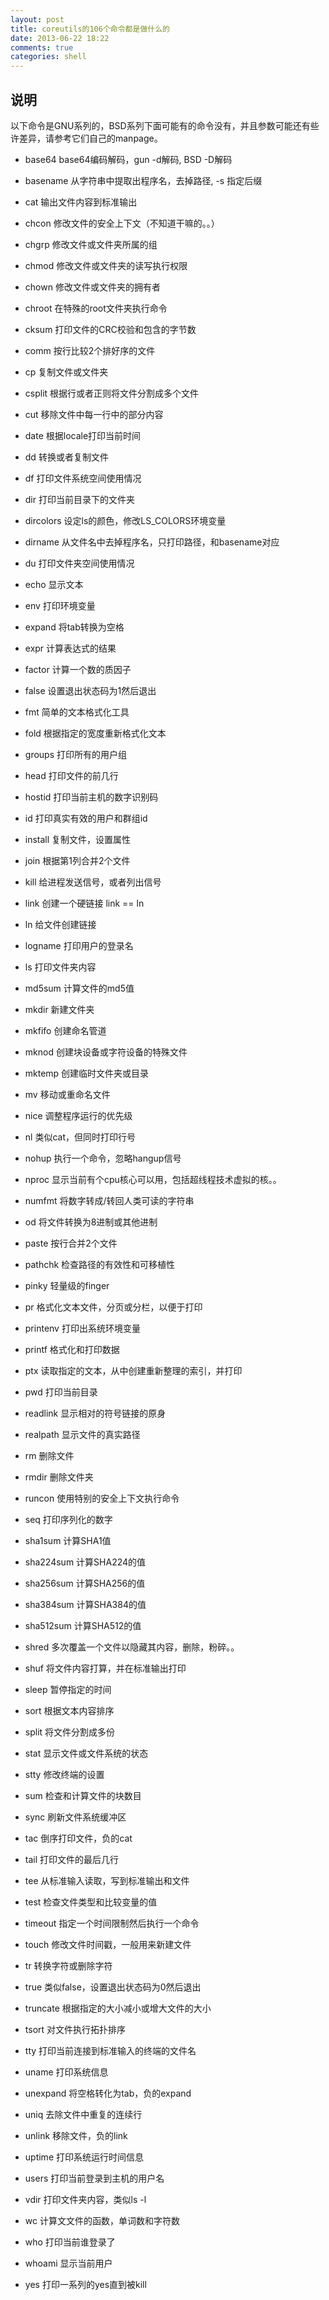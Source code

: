 ```yaml
---
layout: post
title: coreutils的106个命令都是做什么的
date: 2013-06-22 18:22
comments: true
categories: shell
---
```


## 说明
以下命令是GNU系列的，BSD系列下面可能有的命令没有，并且参数可能还有些许差异，请参考它们自己的manpage。

* base64 base64编码解码，gun -d解码, BSD -D解码
* basename 从字符串中提取出程序名，去掉路径, -s 指定后缀
 
 
* cat 输出文件内容到标准输出
* chcon 修改文件的安全上下文（不知道干嘛的。。）
* chgrp 修改文件或文件夹所属的组
* chmod 修改文件或文件夹的读写执行权限
* chown 修改文件或文件夹的拥有者
* chroot 在特殊的root文件夹执行命令
* cksum 打印文件的CRC校验和包含的字节数
* comm 按行比较2个排好序的文件
* cp 复制文件或文件夹
* csplit 根据行或者正则将文件分割成多个文件
* cut 移除文件中每一行中的部分内容
 
 
* date 根据locale打印当前时间
* dd 转换或者复制文件
* df 打印文件系统空间使用情况
* dir 打印当前目录下的文件夹
* dircolors 设定ls的颜色，修改LS_COLORS环境变量
* dirname 从文件名中去掉程序名，只打印路径，和basename对应
* du 打印文件夹空间使用情况
 
 
* echo 显示文本
* env 打印环境变量
* expand 将tab转换为空格
* expr 计算表达式的结果
 
 
* factor 计算一个数的质因子
* false 设置退出状态码为1然后退出
* fmt 简单的文本格式化工具
* fold 根据指定的宽度重新格式化文本
 
 
* groups 打印所有的用户组
 
 
* head 打印文件的前几行
* hostid 打印当前主机的数字识别码
 
 
* id 打印真实有效的用户和群组id
* install 复制文件，设置属性
 
 
* join 根据第1列合并2个文件
 
 
* kill 给进程发送信号，或者列出信号
 
 
* link 创建一个硬链接 link == ln
* ln 给文件创建链接
* logname 打印用户的登录名
* ls 打印文件夹内容
 
 
* md5sum 计算文件的md5值
* mkdir 新建文件夹
* mkfifo 创建命名管道
* mknod 创建块设备或字符设备的特殊文件
* mktemp 创建临时文件夹或目录
* mv 移动或重命名文件
 
 
* nice 调整程序运行的优先级
* nl 类似cat，但同时打印行号
* nohup 执行一个命令，忽略hangup信号
* nproc 显示当前有个cpu核心可以用，包括超线程技术虚拟的核。。
* numfmt 将数字转成/转回人类可读的字符串
 
 
* od 将文件转换为8进制或其他进制
 
 
* paste 按行合并2个文件
* pathchk 检查路径的有效性和可移植性
* pinky 轻量级的finger
* pr 格式化文本文件，分页或分栏，以便于打印
* printenv 打印出系统环境变量
* printf 格式化和打印数据
* ptx 读取指定的文本，从中创建重新整理的索引，并打印
* pwd 打印当前目录
 
 
* readlink 显示相对的符号链接的原身
* realpath 显示文件的真实路径
* rm 删除文件
* rmdir 删除文件夹
* runcon 使用特别的安全上下文执行命令
 
 
* seq 打印序列化的数字
* sha1sum 计算SHA1值
* sha224sum 计算SHA224的值
* sha256sum 计算SHA256的值
* sha384sum 计算SHA384的值
* sha512sum 计算SHA512的值
* shred 多次覆盖一个文件以隐藏其内容，删除，粉碎。。
* shuf 将文件内容打算，并在标准输出打印
* sleep 暂停指定的时间
* sort 根据文本内容排序
* split 将文件分割成多份
* stat 显示文件或文件系统的状态
* stty 修改终端的设置
* sum 检查和计算文件的块数目
* sync 刷新文件系统缓冲区
 
 
* tac 倒序打印文件，负的cat
* tail 打印文件的最后几行
* tee 从标准输入读取，写到标准输出和文件
* test 检查文件类型和比较变量的值
* timeout 指定一个时间限制然后执行一个命令
* touch 修改文件时间戳，一般用来新建文件
* tr 转换字符或删除字符
* true 类似false，设置退出状态码为0然后退出
* truncate 根据指定的大小减小或增大文件的大小
* tsort 对文件执行拓扑排序
* tty 打印当前连接到标准输入的终端的文件名
 
 
* uname 打印系统信息
* unexpand 将空格转化为tab，负的expand
* uniq 去除文件中重复的连续行
* unlink 移除文件，负的link
* uptime 打印系统运行时间信息
* users 打印当前登录到主机的用户名
 
 
* vdir 打印文件夹内容，类似ls -l 
 
 
* wc 计算文文件的函数，单词数和字符数
* who 打印当前谁登录了
* whoami 显示当前用户
 
 
* yes 打印一系列的yes直到被kill
